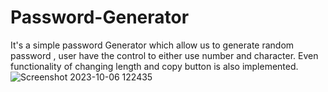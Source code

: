# Password-Generator
It's a simple password Generator which allow us to generate random password , user have the control to either use number and character. Even functionality of changing length and copy button is also implemented.
![Screenshot 2023-10-06 122435](https://github.com/Randhiranju/Password-Generator/assets/94231655/073d0648-a97c-4308-aed9-48e449049827)
